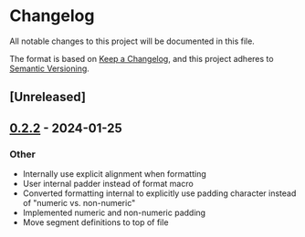 # Changelog
All notable changes to this project will be documented in this file.

The format is based on [Keep a Changelog](https://keepachangelog.com/en/1.0.0/),
and this project adheres to [Semantic Versioning](https://semver.org/spec/v2.0.0.html).

## [Unreleased]

## [0.2.2](https://github.com/milton-hirsch-institute/subnet-garden/compare/subg-v0.2.1...subg-v0.2.2) - 2024-01-25

### Other
- Internally use explicit alignment when formatting
- User internal padder instead of format macro
- Converted formatting internal to explicitly use padding character instead of "numeric vs. non-numeric"
- Implemented numeric and non-numeric padding
- Move segment definitions to top of file
